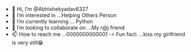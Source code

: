 - 👋 Hi, I’m @Abhishekyadav6327
- 👀 I’m interested in ...Helping Others Person 
- 🌱 I’m currently learning ... Python 
- 💞️ I’m looking to collaborate on ...My r@j friend
- 📫 How to reach me ...0000000000001
-⚡ Fun fact: ...kiss my girlfriend is very still😁

<!---
Abhishekyadav6327/Abhishekyadav6327 is a ✨ special ✨ repository because its `README.md` (this file) appears on your GitHub profile.
You can click the Preview link to take a look at your changes.
--->
